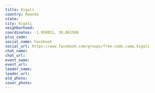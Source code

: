 ```yaml
---
title: Kigali
country: Rwanda
state: 
city: Kigali
neighborhood: 
coordinates: -1.950851, 30.061508
plus_code:
social_name: Facebook
social_url: https://www.facebook.com/groups/free.code.camp.kigali
chat_name:
chat_url:
event_name:
event_url:
leader_name:
leader_url:
old_photo: 
cover_photo:
---
```

